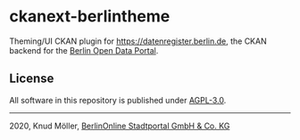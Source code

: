 # ckanext-berlintheme

Theming/UI CKAN plugin for https://datenregister.berlin.de, the CKAN backend for the [Berlin Open Data Portal](https://daten.berlin.de). 

## License

All software in this repository is published under [AGPL-3.0](LICENSE).


---

2020, Knud Möller, [BerlinOnline Stadtportal GmbH & Co. KG](https://www.berlinonline.net)
